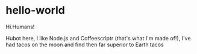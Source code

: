 # hello-world

Hi.Humans!

Hubot here, I like Node.js and Coffeescriptr (that's what I'm made of!),
I've had tacos on the moon and find then far superior to Earth tacos
